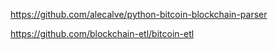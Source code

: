 https://github.com/alecalve/python-bitcoin-blockchain-parser


https://github.com/blockchain-etl/bitcoin-etl